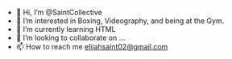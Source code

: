 - 👋 Hi, I’m @SaintCollective
- 👀 I’m interested in Boxing, Videography, and being at the Gym.
- 🌱 I’m currently learning HTML
- 💞️ I’m looking to collaborate on ...
- 📫 How to reach me elijahsaint02@gmail.com

<!---
SaintCollective/SaintCollective is a ✨ special ✨ repository because its `README.md` (this file) appears on your GitHub profile.
You can click the Preview link to take a look at your changes.
--->
